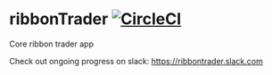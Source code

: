 # ribbonTrader [![CircleCI](https://circleci.com/gh/lassombra/ribbonTrader.svg?style=svg)](https://circleci.com/gh/lassombra/ribbonTrader)
Core ribbon trader app

Check out ongoing progress on slack: https://ribbontrader.slack.com
